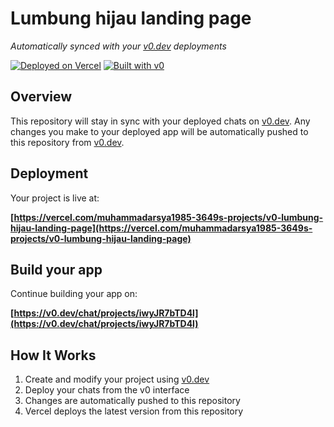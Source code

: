 # Lumbung hijau landing page

*Automatically synced with your [v0.dev](https://v0.dev) deployments*

[![Deployed on Vercel](https://img.shields.io/badge/Deployed%20on-Vercel-black?style=for-the-badge&logo=vercel)](https://vercel.com/muhammadarsya1985-3649s-projects/v0-lumbung-hijau-landing-page)
[![Built with v0](https://img.shields.io/badge/Built%20with-v0.dev-black?style=for-the-badge)](https://v0.dev/chat/projects/iwyJR7bTD4l)

## Overview

This repository will stay in sync with your deployed chats on [v0.dev](https://v0.dev).
Any changes you make to your deployed app will be automatically pushed to this repository from [v0.dev](https://v0.dev).

## Deployment

Your project is live at:

**[https://vercel.com/muhammadarsya1985-3649s-projects/v0-lumbung-hijau-landing-page](https://vercel.com/muhammadarsya1985-3649s-projects/v0-lumbung-hijau-landing-page)**

## Build your app

Continue building your app on:

**[https://v0.dev/chat/projects/iwyJR7bTD4l](https://v0.dev/chat/projects/iwyJR7bTD4l)**

## How It Works

1. Create and modify your project using [v0.dev](https://v0.dev)
2. Deploy your chats from the v0 interface
3. Changes are automatically pushed to this repository
4. Vercel deploys the latest version from this repository